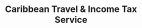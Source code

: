 ---
title: "Caribbean Travel & Income Tax Service"
url: /berwyn/caribbean-travel-and-income-tax-service/
shop: travel agency
---